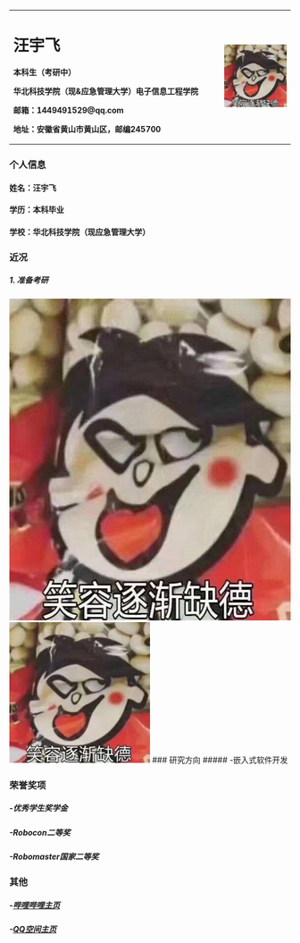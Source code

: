 <table border="0">
  <tr>
    <td width="75%">
      <h1>汪宇飞</h1>
      <p><b>本科生（考研中）</b></p>
      <p><b>华北科技学院（现&应急管理大学）电子信息工程学院</b></p>
      <p><b>邮箱：1449491529@qq.com</b></p>
      <p><b>地址：安徽省黄山市黄山区，邮编245700</b></p>
    </td>
    <td width="25%">
      <img src="/funny.jpeg" width="100%">      
    </td>
  </tr>
</table>

### 个人信息
#### 姓名：汪宇飞
#### 学历：本科毕业
#### 学校：华北科技学院（现应急管理大学）


### 近况
##### 1. 准备考研
<img src="/funny.jpeg" style="width: 576px;height:576px"/>
<img src="/funny.jpeg" width="50%">   
### 研究方向
##### -嵌入式软件开发

### 荣誉奖项
##### -优秀学生奖学金
##### -Robocon二等奖
##### -Robomaster国家二等奖

### 其他
##### -<a href="https://space.bilibili.com/267575965" target="_blank">哔哩哔哩主页</a>
##### -<a href="https://user.qzone.qq.com/1449491529" target="_blank">QQ空间主页</a>
